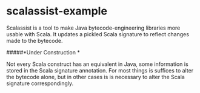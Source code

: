scalassist-example
==================


Scalassist is a tool to make Java bytecode-engineering libraries more usable with Scala. It updates a pickled Scala signature to reflect changes made to the bytecode.


#####*Under Construction * 






Not every Scala construct has an equivalent in Java, some information is stored in the Scala signature annotation. For most things is suffices to alter the bytecode alone, but in other cases is is necessary to alter the Scala signature correspondingly.
